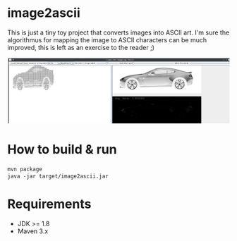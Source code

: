 # image2ascii

This is just a tiny toy project that converts images into ASCII art. I'm sure the algorithmus for mapping the image to ASCII characters can be much improved, this is left as an exercise to the reader ;)

![screenshot](https://raw.githubusercontent.com/toby1984/image2ascii/master/screenshot.png?raw=true)

# How to build & run

```
mvn package
java -jar target/image2ascii.jar
```

# Requirements

- JDK >= 1.8
- Maven 3.x


